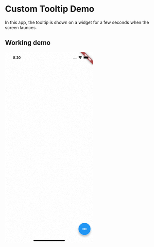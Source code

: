 # Custom Tooltip Demo
In this app, the tooltip is shown on a widget for a few seconds when the screen launces. 
## Working demo
<img src="https://github.com/AdiAr11/custom_tooltip_demo/blob/master/custom_tooltip_demo.gif" width="290" height="630" />
